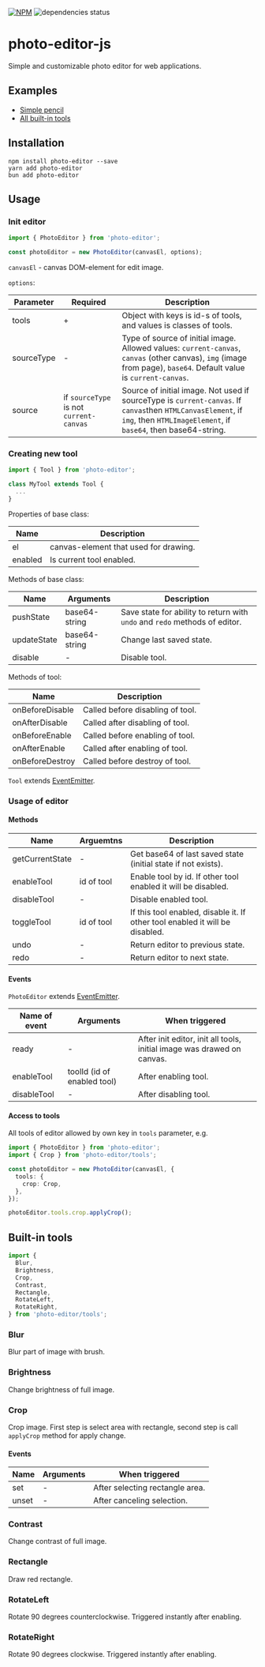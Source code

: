 [![NPM](https://img.shields.io/npm/v/photo-editor.svg)](https://www.npmjs.com/package/photo-editor)
![dependencies status](https://img.shields.io/librariesio/release/npm/photo-editor)

# photo-editor-js
Simple and customizable photo editor for web applications.

## Examples

- [Simple pencil](https://codesandbox.io/s/zrm68oko34)
- [All built-in tools](https://codesandbox.io/s/x768q8r68o)

## Installation

```
npm install photo-editor --save
yarn add photo-editor
bun add photo-editor
```

## Usage

### Init editor

```typescript
import { PhotoEditor } from 'photo-editor';

const photoEditor = new PhotoEditor(canvasEl, options);
```

`canvasEl` - canvas DOM-element for edit image.

`options`:

| Parameter | Required | Description |
| -------- | ------------ | -------- |
| tools | + | Object with keys is id-s of tools, and values is classes of tools. |
| sourceType | - | Type of source of initial image. Allowed values: `current-canvas`, `canvas` (other canvas), `img` (image from page), `base64`. Default value is `current-canvas`. |
| source | if `sourceType` is not `current-canvas` | Source of initial image. Not used if sourceType is `current-canvas`. If `canvas`then `HTMLCanvasElement`, if `img`, then `HTMLImageElement`, if `base64`, then base64-string. |

### Creating new tool

```typescript
import { Tool } from 'photo-editor';

class MyTool extends Tool {
  ...
}
```

Properties of base class:

| Name | Description |
| -------- | -------- |
| el | canvas-element that used for drawing. |
| enabled | Is current tool enabled. |

Methods of base class:

| Name | Arguments | Description |
| -------- | --------- | -------- |
| pushState | base64-string | Save state for ability to return with `undo` and `redo` methods of editor. |
| updateState | base64-string | Change last saved state. |
| disable | - | Disable tool. |

Methods of tool:

| Name | Description |
| -------- | -------- |
| onBeforeDisable | Called before disabling of tool. |
| onAfterDisable | Called after disabling of tool. |
| onBeforeEnable | Called before enabling of tool. |
| onAfterEnable | Called after enabling of tool. |
| onBeforeDestroy | Called before destroy of tool. |

`Tool` extends [EventEmitter](https://github.com/primus/eventemitter3).

### Usage of editor

#### Methods

| Name | Arguemtns | Description |
| -------- | --------- | -------- |
| getCurrentState | - | Get base64 of last saved state (initial state if not exists). |
| enableTool | id of tool | Enable tool by id. If other tool enabled it will be disabled. |
| disableTool | - | Disable enabled tool. |
| toggleTool | id of tool | If this tool enabled, disable it. If other tool enabled it will be disabled. |
| undo | - | Return editor to previous state. |
| redo | - | Return editor to next state. |

#### Events

`PhotoEditor` extends [EventEmitter](https://github.com/primus/eventemitter3).

| Name of event | Arguments | When triggered |
| ---------------- | --------- | -------- |
| ready | - | After init editor, init all tools, initial image was drawed on canvas. |
| enableTool | toolId (id of enabled tool) | After enabling tool. |
| disableTool | - | After disabling tool. |

#### Access to tools

All tools of editor allowed by own key in `tools` parameter, e.g.

```typescript
import { PhotoEditor } from 'photo-editor';
import { Crop } from 'photo-editor/tools';

const photoEditor = new PhotoEditor(canvasEl, {
  tools: {
    crop: Crop,
  },
});

photoEditor.tools.crop.applyCrop();
```

## Built-in tools

```typescript
import {
  Blur,
  Brightness,
  Crop,
  Contrast,
  Rectangle,
  RotateLeft,
  RotateRight,
} from 'photo-editor/tools';
```

### Blur

Blur part of image with brush.

### Brightness

Change brightness of full image.

### Crop

Crop image. First step is select area with rectangle, second step is call `applyCrop` method for apply change.

#### Events

| Name | Arguments | When triggered |
| ---------------- | --------- | -------- |
| set | - | After selecting rectangle area. |
| unset | - | After canceling selection. |

### Contrast

Change contrast of full image.

### Rectangle

Draw red rectangle.

### RotateLeft

Rotate 90 degrees counterclockwise. Triggered instantly after enabling.

### RotateRight

Rotate 90 degrees clockwise. Triggered instantly after enabling.
